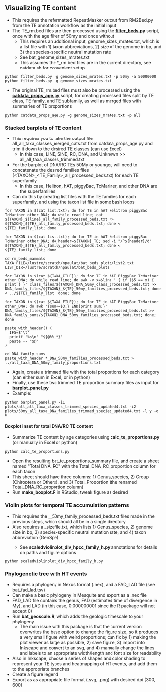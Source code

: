 ## Visualizing TE content
  * This requires the reformatted RepeatMasker output from RM2Bed.py from the TE annotation workflow as the initial input
  * The TE_rm.bed files are then processed using the [**filter_beds.py**](https://github.com/davidaray/bioinfo_tools/blob/master/filter_beds.py) script, once with the age filter of 50my and once without
    * This requires an additional input, genome_sizes_mrates.txt, which is a list file with 1) taxon abbreviations, 2) size of the genome in bp, and 3) the species-specific neutral mutation rate
    * See bat_genome_sizes_mrates.txt
    * This assumes the \*\_rm.bed files are in the current directory, see catdata.sh for convenient setup
  ```
  python filter_beds.py -g genome_sizes_mrates.txt -p 50my -a 50000000
  python filter_beds.py -g genome_sizes_mrates.txt
  ```
  
  * The original TE_rm.bed files must also be processed using the [**catdata_props_age.py**](https://github.com/davidaray/bioinfo_tools/blob/master/catdata_props_age.py) script, for creating processed files split by TE class, TE family, and TE subfamily, as well as merged files with summaries of TE proportions
  ```
  python catdata_props_age.py -g genome_sizes_mrates.txt -p all
  ```

### Stacked barplots of TE content
  * This requires you to take the output file all_all_taxa_classes_merged_cats.txt from catdata_props_age.py and trim it down to the desired TE classes (can use Excel)
    * In this case, LINE, SINE, RC, DNA, and Unknown >> all_all_taxa_classes_trimmed.txt
  * For the barplot of DNA/RC TEs 50My or younger, will need to concatenate the desired families files (\<TAXON>_\<TE_Family>_all_processed_beds.txt) for each TE superfamily
    * In this case, Helitron, hAT, piggyBac, TcMariner, and other DNA are the superfamilies
  * Can do this by creating list files with the TE families for each superfamily, and using the taxon list file in some bash loops
  ```
  for TAXON in $(cat list.txt); do for TE in hAT Helitron piggyBac TcMariner other_DNA; do while read line; cat ${TAXON}_${line}_all_family_processed_beds.txt >> ${TAXON}_${TE}_all_family_processed_beds.txt; done < ${TE}_family_list; done

for TAXON in $(cat list.txt); do for TE in hAT Helitron piggyBac TcMariner other_DNA; do header=${TAXON}_TE; sed -i "/^${header}/d" ${TAXON}_${TE}_all_family_processed_beds.txt; done < ${TE}_family_list; done
  
  cd rm_beds_mammals
  TAXA_FILE=/lustre/scratch/npaulat/bat_beds_plots/list2.txt
  LIST_DIR=/lustre/scratch/npaulat/bat_beds_plots
  
  for TAXON in $(cat ${TAXA_FILE}); do for TE in hAT PiggyBac TcMariner other_DNA; do while read line; do awk -v x=$line ' { if ($5 == x) { print } }' class_files/${TAXON}_DNA_50my_class_processed_beds.txt >> DNA_family_files/${TAXON}_${TE}_50my_families_processed_beds.txt; done < ../${TE}_family_list; done; done

  for TAXON in $(cat ${TAXA_FILE}); do for TE in hAT PiggyBac TcMariner other_DNA; do awk '{sum+=$3;} END{print sum;}' DNA_family_files/${TAXON}_${TE}_50my_families_processed_beds.txt >> DNA_family_sums/${TAXON}_DNA_50my_families_processed_beds.txt; done; done

  paste_with_header() (
    IFS=$'\t'
    printf '%s\n' "${@%%_*}"
    paste -- "$@"
  )
  
  cd DNA_family_sums
  paste_with_header *_DNA_50my_families_processed_beds.txt > ../all_taxa_DNA_50my_family_proportions.txt
  ```
  * Again, create a trimmed file with the total proportions for each category (can either sum in Excel, or in python)
  * Finally, use these two trimmed TE proportion summary files as input for **barplot_panel.py**
  * Example:
  ``` 
  python barplot_panel.py -i1 plots/all_all_taxa_classes_trimmed_species_updated4.txt -i2 plots/50my_all_taxa_DNA_families_trimmed_species_updated4.txt -l y -o h
  ```
 #### Boxplot inset for total DNA/RC TE content
  * Summarize TE content by age categories using **calc_te_proportions.py** (or manually in Excel or python)
  ```
  python calc_te_proportions.py
  ```
  * Open the resulting bat_te_proportions_summary file, and create a sheet named "Total DNA_RC" with the Total_DNA_RC_proportion column for each taxon
  * This sheet should have three columns: 1) Genus_species, 2) Group (Chiroptera or Others), and 3) Total_Proportion (the renamed Total_DNA_RC_proportion column)
  * Run **make_boxplot.R** in RStudio, tweak figure as desired
 
 
 ### Violin plots for temporal TE accumulation patterns
  * This requires the <TAXON>_<TECLASS>_50my_family_processed_beds.txt files made in the previous steps, which should all be in a single directory
  * Also requires a <CLADE>_sizefile.txt, which lists 1) Genus_species, 2) genome size in bp, 3) species-specific neutral mutation rate, and 4) taxon abbreviation (GenSpe)
    * See **scaledviolinplot_div_hpcc_family_h.py** annotations for details on paths and figure options
  ```
  python scaledviolinplot_div_hpcc_family_h.py
  ```

### Phylogenetic tree with HT events
 * Requires a phylogeny in Nexus format (.nex), and a FAD_LAD file (see bat_fad_lad.tsv)
  * Can make a basic phylogeny in Mesquite and export as a .nex file
  * FAD_LAD file contains the genus, FAD (estimated time of divergence in My), and LAD (in this case, 0.000000001 since the R package will not accept 0)
 * Run **bat_geoscale.R**, which adds the geologic timescale to your phylogeny
   * The main issue with this package is that the current version overwrites the base option to change the figure size, so it produces a very small figure with weird proportions; can fix by 1) making the plot viewer as large as possible, 2) save figure, 3) import into Inkscape and convert to an svg, and 4) manually change the lines and labels to an appropriate width/length and font size for readability
 * Also in Inkscape, choose a series of shapes and color shading to represent your TE types and heatmapping of HT events, and add them to the appropriate branches
 * Create a figure legend
 * Export as as appropriate file format (.svg, .png) with desired dpi (300, 600)
